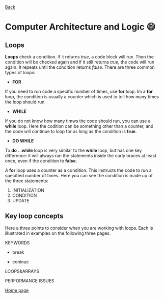 [Back](https://katerynashydlovska.github.io/learning-journal/day7.html)

# Computer Architecture and Logic :smile:

## Loops

**Loops** check a condition. If it returns _true_, a code block will run.
Then the condition will be checked again and if it still returns _true_, the code will run again. It repeats until the condition returns _false_.
There are three common types of loops:

+ **FOR**

If you need to run code a specific number of times, use **for** loop. Im a **for** loop, the condition is usually a counter which is used to tell how many times the loop should run.

+ **WHILE**

If you do not know how many timws the code should run, you can use a **while** loop. Here the codition can be something other than a counter, and the code will continue to loop for as long as the condition is **true**.

+ **DO WHILE**

To **do** ...**while** loop is very similar to the **while** loop, but has one key difference: it will always run the statements inside the curly braces at least once, even if the condition to **false**.


A **for** loop uses a counter as a condition. This instructs the code to run a specified number of times. Here you can see the condition is made up of the three statements:

1. INITIALIZATION 
2. CONDITION
3. UPDATE

## Key loop concepts

Here a three points to consider when you are working with loops. Each is illustrated in examples on the following three pages.

KEYWORDS

+ break

+ coninue

LOOPS&ARRAYS

PERFORMANCE ISSUES


[Home page](https://katerynashydlovska.github.io/learning-journal/)